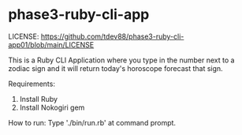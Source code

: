 # phase3-ruby-cli-app
LICENSE: https://github.com/tdev88/phase3-ruby-cli-app01/blob/main/LICENSE

This is a Ruby CLI Application where you type in the number next to a zodiac sign and it will return today's horoscope forecast that sign.

Requirements:
1. Install Ruby
2. Install Nokogiri gem

How to run:
Type './bin/run.rb' at command prompt.
